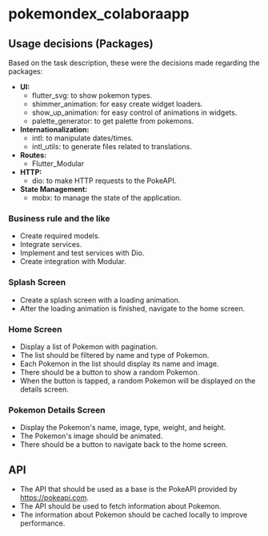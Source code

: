 # pokemondex_colaboraapp

## Usage decisions (Packages)

Based on the task description, these were the decisions made regarding the packages:

* **UI:**
    * flutter_svg: to show pokemon types.
    * shimmer_animation: for easy create widget loaders.
    * show_up_animation: for easy control of animations in widgets.
    * palette_generator: to get palette from pokemons.
* **Internationalization:**
    * intl: to manipulate dates/times.
    * intl_utils: to generate files related to translations.
* **Routes:**
    * Flutter_Modular
* **HTTP:**
    * dio: to make HTTP requests to the PokeAPI.
* **State Management:**
    * mobx: to manage the state of the application.

### Business rule and the like

* Create required models.
* Integrate services.
* Implement and test services with Dio.
* Create integration with Modular.

### Splash Screen

* Create a splash screen with a loading animation.
* After the loading animation is finished, navigate to the home screen.

### Home Screen

* Display a list of Pokemon with pagination.
* The list should be filtered by name and type of Pokemon.
* Each Pokemon in the list should display its name and image.
* There should be a button to show a random Pokemon.
* When the button is tapped, a random Pokemon will be displayed on the details screen.

### Pokemon Details Screen

* Display the Pokemon's name, image, type, weight, and height.
* The Pokemon's image should be animated.
* There should be a button to navigate back to the home screen.

## API

* The API that should be used as a base is the PokeAPI provided by https://pokeapi.com.
* The API should be used to fetch information about Pokemon.
* The information about Pokemon should be cached locally to improve performance.
